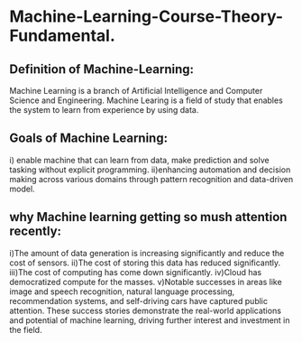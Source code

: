 # Machine-Learning-Course-Theory-Fundamental.
## Definition of Machine-Learning:
Machine Learning is a branch of Artificial Intelligence and Computer Science and Engineering.
Machine Learing is a field of study that enables the system to learn from experience by using data.


## Goals of Machine Learning:
i) enable machine that can learn from data, make prediction and solve tasking without explicit programming.
ii)enhancing automation and decision making across various domains through pattern recognition and data-driven model.

## why Machine learning getting so mush attention recently:

i)The amount of data generation is increasing significantly and reduce the cost of sensors.
ii)The cost of storing this data has reduced significantly.
iii)The cost of computing has come down significantly.
iv)Cloud has democratized compute for the masses.
v)Notable successes in areas like image and speech recognition, natural language processing, recommendation systems, and self-driving cars have captured public attention. These success stories demonstrate the real-world applications and potential of machine learning, driving further interest and investment in the field.

